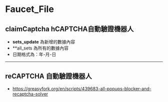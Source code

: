 # Faucet_File

## claimCaptcha hCAPTCHA自動驗證機器人
* **sets_update** 為新增的數據內容
* **all_sets 為所有的數據內容
* 日期格式為：年-月-日
****
## reCAPTCHA 自動驗證機器人
* https://greasyfork.org/en/scripts/439683-all-popups-blocker-and-recaptcha-solver
